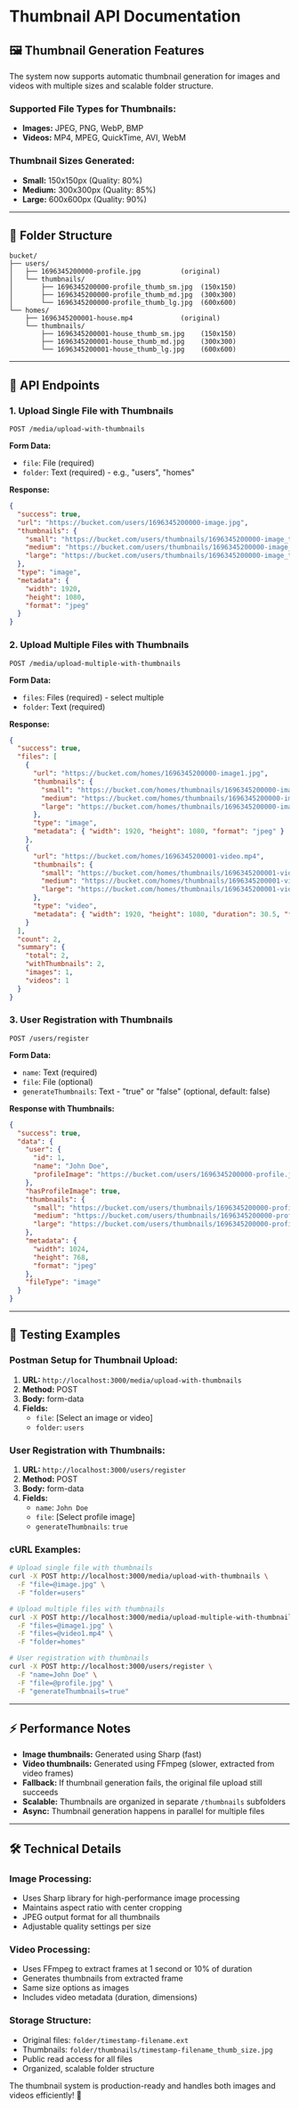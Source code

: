 # Thumbnail API Documentation

## 🖼️ **Thumbnail Generation Features**

The system now supports automatic thumbnail generation for images and videos with multiple sizes and scalable folder structure.

### **Supported File Types for Thumbnails:**
- **Images:** JPEG, PNG, WebP, BMP
- **Videos:** MP4, MPEG, QuickTime, AVI, WebM

### **Thumbnail Sizes Generated:**
- **Small:** 150x150px (Quality: 80%)
- **Medium:** 300x300px (Quality: 85%) 
- **Large:** 600x600px (Quality: 90%)

---

## 📁 **Folder Structure**

```
bucket/
├── users/
│   ├── 1696345200000-profile.jpg          (original)
│   └── thumbnails/
│       ├── 1696345200000-profile_thumb_sm.jpg  (150x150)
│       ├── 1696345200000-profile_thumb_md.jpg  (300x300)
│       └── 1696345200000-profile_thumb_lg.jpg  (600x600)
└── homes/
    ├── 1696345200001-house.mp4            (original)
    └── thumbnails/
        ├── 1696345200001-house_thumb_sm.jpg    (150x150)
        ├── 1696345200001-house_thumb_md.jpg    (300x300)
        └── 1696345200001-house_thumb_lg.jpg    (600x600)
```

---

## 🚀 **API Endpoints**

### **1. Upload Single File with Thumbnails**
```
POST /media/upload-with-thumbnails
```

**Form Data:**
- `file`: File (required)
- `folder`: Text (required) - e.g., "users", "homes"

**Response:**
```json
{
  "success": true,
  "url": "https://bucket.com/users/1696345200000-image.jpg",
  "thumbnails": {
    "small": "https://bucket.com/users/thumbnails/1696345200000-image_thumb_sm.jpg",
    "medium": "https://bucket.com/users/thumbnails/1696345200000-image_thumb_md.jpg", 
    "large": "https://bucket.com/users/thumbnails/1696345200000-image_thumb_lg.jpg"
  },
  "type": "image",
  "metadata": {
    "width": 1920,
    "height": 1080,
    "format": "jpeg"
  }
}
```

### **2. Upload Multiple Files with Thumbnails**
```
POST /media/upload-multiple-with-thumbnails
```

**Form Data:**
- `files`: Files (required) - select multiple
- `folder`: Text (required)

**Response:**
```json
{
  "success": true,
  "files": [
    {
      "url": "https://bucket.com/homes/1696345200000-image1.jpg",
      "thumbnails": {
        "small": "https://bucket.com/homes/thumbnails/1696345200000-image1_thumb_sm.jpg",
        "medium": "https://bucket.com/homes/thumbnails/1696345200000-image1_thumb_md.jpg",
        "large": "https://bucket.com/homes/thumbnails/1696345200000-image1_thumb_lg.jpg"
      },
      "type": "image",
      "metadata": { "width": 1920, "height": 1080, "format": "jpeg" }
    },
    {
      "url": "https://bucket.com/homes/1696345200001-video.mp4",
      "thumbnails": {
        "small": "https://bucket.com/homes/thumbnails/1696345200001-video_thumb_sm.jpg",
        "medium": "https://bucket.com/homes/thumbnails/1696345200001-video_thumb_md.jpg",
        "large": "https://bucket.com/homes/thumbnails/1696345200001-video_thumb_lg.jpg"
      },
      "type": "video",
      "metadata": { "width": 1920, "height": 1080, "duration": 30.5, "format": "mp4" }
    }
  ],
  "count": 2,
  "summary": {
    "total": 2,
    "withThumbnails": 2,
    "images": 1,
    "videos": 1
  }
}
```

### **3. User Registration with Thumbnails**
```
POST /users/register
```

**Form Data:**
- `name`: Text (required)
- `file`: File (optional)
- `generateThumbnails`: Text - "true" or "false" (optional, default: false)

**Response with Thumbnails:**
```json
{
  "success": true,
  "data": {
    "user": {
      "id": 1,
      "name": "John Doe",
      "profileImage": "https://bucket.com/users/1696345200000-profile.jpg"
    },
    "hasProfileImage": true,
    "thumbnails": {
      "small": "https://bucket.com/users/thumbnails/1696345200000-profile_thumb_sm.jpg",
      "medium": "https://bucket.com/users/thumbnails/1696345200000-profile_thumb_md.jpg",
      "large": "https://bucket.com/users/thumbnails/1696345200000-profile_thumb_lg.jpg"
    },
    "metadata": {
      "width": 1024,
      "height": 768,
      "format": "jpeg"
    },
    "fileType": "image"
  }
}
```

---

## 🧪 **Testing Examples**

### **Postman Setup for Thumbnail Upload:**

1. **URL:** `http://localhost:3000/media/upload-with-thumbnails`
2. **Method:** POST
3. **Body:** form-data
4. **Fields:**
   - `file`: [Select an image or video]
   - `folder`: `users`

### **User Registration with Thumbnails:**

1. **URL:** `http://localhost:3000/users/register`
2. **Method:** POST  
3. **Body:** form-data
4. **Fields:**
   - `name`: `John Doe`
   - `file`: [Select profile image]
   - `generateThumbnails`: `true`

### **cURL Examples:**

```bash
# Upload single file with thumbnails
curl -X POST http://localhost:3000/media/upload-with-thumbnails \
  -F "file=@image.jpg" \
  -F "folder=users"

# Upload multiple files with thumbnails  
curl -X POST http://localhost:3000/media/upload-multiple-with-thumbnails \
  -F "files=@image1.jpg" \
  -F "files=@video1.mp4" \
  -F "folder=homes"

# User registration with thumbnails
curl -X POST http://localhost:3000/users/register \
  -F "name=John Doe" \
  -F "file=@profile.jpg" \
  -F "generateThumbnails=true"
```

---

## ⚡ **Performance Notes**

- **Image thumbnails:** Generated using Sharp (fast)
- **Video thumbnails:** Generated using FFmpeg (slower, extracted from video frames)
- **Fallback:** If thumbnail generation fails, the original file upload still succeeds
- **Scalable:** Thumbnails are organized in separate `/thumbnails` subfolders
- **Async:** Thumbnail generation happens in parallel for multiple files

---

## 🛠️ **Technical Details**

### **Image Processing:**
- Uses Sharp library for high-performance image processing
- Maintains aspect ratio with center cropping
- JPEG output format for all thumbnails
- Adjustable quality settings per size

### **Video Processing:**
- Uses FFmpeg to extract frames at 1 second or 10% of duration
- Generates thumbnails from extracted frame
- Same size options as images
- Includes video metadata (duration, dimensions)

### **Storage Structure:**
- Original files: `folder/timestamp-filename.ext`
- Thumbnails: `folder/thumbnails/timestamp-filename_thumb_size.jpg`
- Public read access for all files
- Organized, scalable folder structure

The thumbnail system is production-ready and handles both images and videos efficiently! 🎉